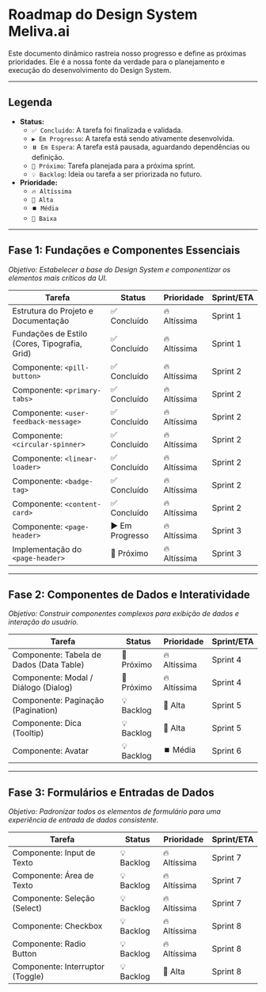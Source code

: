 # Roadmap do Design System Meliva.ai

Este documento dinâmico rastreia nosso progresso e define as próximas prioridades. Ele é a nossa fonte da verdade para o planejamento e execução do desenvolvimento do Design System.

---

## Legenda

-   **Status:**
    -   `✅ Concluído`: A tarefa foi finalizada e validada.
    -   `▶️ Em Progresso`: A tarefa está sendo ativamente desenvolvida.
    -   `⏸️ Em Espera`: A tarefa está pausada, aguardando dependências ou definição.
    -   `🔲 Próximo`: Tarefa planejada para a próxima sprint.
    -   `💡 Backlog`: Ideia ou tarefa a ser priorizada no futuro.
-   **Prioridade:**
    -   `🔥 Altíssima`
    -   `🔼 Alta`
    -   `⏹️ Média`
    -   `🔽 Baixa`

---

## Fase 1: Fundações e Componentes Essenciais

*Objetivo: Estabelecer a base do Design System e componentizar os elementos mais críticos da UI.*

| Tarefa                                        | Status          | Prioridade | Sprint/ETA |
| --------------------------------------------- | --------------- | ---------- | ---------- |
| Estrutura do Projeto e Documentação           | ✅ Concluído     | 🔥 Altíssima | Sprint 1   |
| Fundações de Estilo (Cores, Tipografia, Grid) | ✅ Concluído     | 🔥 Altíssima | Sprint 1   |
| Componente: `<pill-button>`                   | ✅ Concluído     | 🔥 Altíssima | Sprint 2   |
| Componente: `<primary-tabs>`                  | ✅ Concluído     | 🔥 Altíssima | Sprint 2   |
| Componente: `<user-feedback-message>`         | ✅ Concluído     | 🔥 Altíssima | Sprint 2   |
| Componente: `<circular-spinner>`              | ✅ Concluído     | 🔥 Altíssima | Sprint 2   |
| Componente: `<linear-loader>`                 | ✅ Concluído     | 🔥 Altíssima | Sprint 2   |
| Componente: `<badge-tag>`                     | ✅ Concluído     | 🔥 Altíssima | Sprint 2   |
| Componente: `<content-card>`                  | ✅ Concluído     | 🔥 Altíssima | Sprint 2   |
| Componente: `<page-header>`                   | ▶️ Em Progresso  | 🔥 Altíssima | Sprint 3   |
| Implementação do `<page-header>`              | 🔲 Próximo      | 🔥 Altíssima | Sprint 3   |

---

## Fase 2: Componentes de Dados e Interatividade

*Objetivo: Construir componentes complexos para exibição de dados e interação do usuário.*

| Tarefa                               | Status    | Prioridade | Sprint/ETA |
| ------------------------------------ | --------- | ---------- | ---------- |
| Componente: Tabela de Dados (Data Table) | 🔲 Próximo | 🔥 Altíssima | Sprint 4   |
| Componente: Modal / Diálogo (Dialog) | 🔲 Próximo | 🔥 Altíssima | Sprint 4   |
| Componente: Paginação (Pagination)   | 💡 Backlog | 🔼 Alta    | Sprint 5   |
| Componente: Dica (Tooltip)           | 💡 Backlog | 🔼 Alta    | Sprint 5   |
| Componente: Avatar                   | 💡 Backlog | ⏹️ Média   | Sprint 6   |

---

## Fase 3: Formulários e Entradas de Dados

*Objetivo: Padronizar todos os elementos de formulário para uma experiência de entrada de dados consistente.*

| Tarefa                         | Status    | Prioridade | Sprint/ETA |
| ------------------------------ | --------- | ---------- | ---------- |
| Componente: Input de Texto     | 💡 Backlog | 🔥 Altíssima | Sprint 7   |
| Componente: Área de Texto      | 💡 Backlog | 🔥 Altíssima | Sprint 7   |
| Componente: Seleção (Select)   | 💡 Backlog | 🔥 Altíssima | Sprint 7   |
| Componente: Checkbox           | 💡 Backlog | 🔥 Altíssima | Sprint 8   |
| Componente: Radio Button       | 💡 Backlog | 🔥 Altíssima | Sprint 8   |
| Componente: Interruptor (Toggle) | 💡 Backlog | 🔼 Alta    | Sprint 8   |
